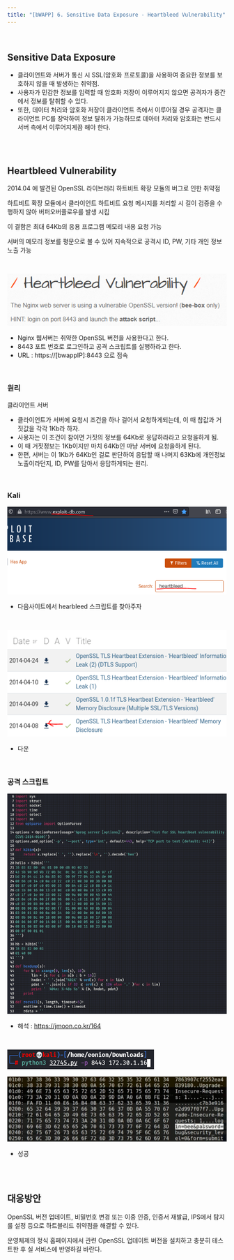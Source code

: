 ```yaml
---
title: "[bWAPP] 6. Sensitive Data Exposure - Heartbleed Vulnerability"
---
```


<br>

## Sensitive Data Exposure

- 클라이언트와 서버가 통신 시 SSL(암호화 프로토콜)을 사용하여 중요한 정보를 보호하지 않을 때 발생하는 취약점.
- 사용자가 민감한 정보를 입력할 때 암호화 저장이 이루어지지 않으면 공격자가 중간에서 정보를 탈취할 수 있다.
- 또한, 데이터 처리와 암호화 저장이 클라이언트 측에서 이루어질 경우 공격자는 클라이언트 PC를 장악하여 정보 탈취가 가능하므로 데아터 처리와 암호화는 반드시 서버 측에서 이루어지게끔 해야 한다.

<br><br>

## Heartbleed Vulnerability

2014.04 에 발견된 OpenSSL 라이브러리 하트비트 확장 모듈의 버그로 인한 취약점

하트비트 확장 모듈에서 클라이언트 하트비트 요청 메시지를 처리할 시 길이 검증을 수행하지 않아 버퍼오버플로우를 발생 시킴

이 결함은 최대 64Kb의 응용 프로그램 메모리 내용 요청 가능

서버의 메모리 정보를 평문으로 볼 수 있어 지속적으로 공격시 ID, PW, 기타 개인 정보 노출 가능

<BR>

![image-20220323035839390](https://raw.githubusercontent.com/EONION-TH3DB/image_repo/main/img/image-20220323035839390.png)

- Nginx 웹서버는 취약한 OpenSSL 버전을 사용한다고 한다.
- 8443 포트 번호로 로그인하고 공격 스크립트를 실행하라고 한다.
- URL : https://[bwappIP]:8443 으로 접속

<br>

### 원리

클라이언트                 서버

- 클라이언트가 서버에 요청시 조건을 하나 걸어서 요청하게되는데, 이 때 참값과 거짓값을 각각 1Kb라 하자.
- 사용자는 이 조건이 참이면 거짓의 정보를 64Kb로 응답하라라고 요청을하게 됨.
- 이 때 거짓정보는 1Kb이지만 마치 64Kb인 마냥 서버에 요청을하게 된다.
- 한편, 서버는 이 1Kb가 64Kb인 걸로 판단하여 응답할 때 나머지 63Kb에 개인정보 노출이라던지, ID, PW를 담아서 응답하게되는 원리.

<BR>

### Kali

![image-20220323040033612](https://raw.githubusercontent.com/EONION-TH3DB/image_repo/main/img/image-20220323040033612.png)

- 다음사이트에서 hearbleed 스크립트를 찾아주자

<br>

![image-20220323040133803](https://raw.githubusercontent.com/EONION-TH3DB/image_repo/main/img/image-20220323040133803.png)

- 다운

<br>

### 공격 스크립트

![image-20220323041430956](https://raw.githubusercontent.com/EONION-TH3DB/image_repo/main/img/image-20220323041430956.png)

- 해석 : https://jmoon.co.kr/164

<BR>

![image-20220323042515384](https://raw.githubusercontent.com/EONION-TH3DB/image_repo/main/img/image-20220323042515384.png)

![image-20220323042442887](https://raw.githubusercontent.com/EONION-TH3DB/image_repo/main/img/image-20220323042442887.png)

- 성공

<BR>

<BR>

## 대응방안

OpenSSL 버전 업데이트, 비밀번호 변경 또는 이중 인증, 인증서 재발급, IPS에서 탐지 룰 설정 등으로 하트블리드 취약점을 해결할 수 있다.

운영체제의 정식 홈페이지에서 관련 OpenSSL 업데이트 버전을 설치하고 충분히 테스트한 후 실 서비스에 반영하길 바란다.